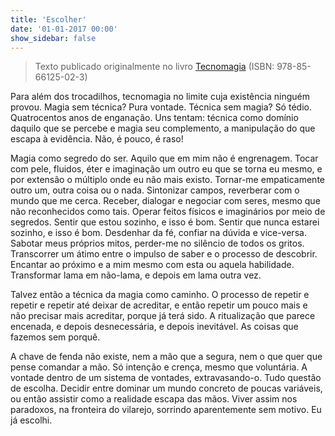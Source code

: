 ```yaml
---
title: 'Escolher'
date: '01-01-2017 00:00'
show_sidebar: false
---
```


> Texto publicado originalmente no livro [Tecnomagia](https://imotiro.org/2016/08/29/tecnomagia/) (ISBN: 978-85-66125-02-3)

Para além dos trocadilhos, tecnomagia no limite cuja existência ninguém provou. Magia sem técnica? Pura vontade. Técnica sem magia? Só tédio. Quatrocentos anos de enganação. Uns tentam: técnica como domínio daquilo que se percebe e magia seu complemento, a manipulação do que escapa à evidência. Não, é pouco, é raso!

Magia como segredo do ser. Aquilo que em mim não é engrenagem. Tocar com pele, fluidos, éter e imaginação um outro eu que se torna eu mesmo, e por extensão o múltiplo onde eu não mais existo. Tornar-me empaticamente outro um, outra coisa ou o nada. Sintonizar campos, reverberar com o mundo que me cerca. Receber, dialogar e negociar com seres, mesmo que não reconhecidos como tais. Operar feitos físicos e imaginários por meio de segredos. Sentir que estou sozinho, e isso é bom. Sentir que nunca estarei sozinho, e isso é bom. Desdenhar da fé, confiar na dúvida e vice-versa. Sabotar meus próprios mitos, perder-me no silêncio de todos os gritos. Transcorrer um átimo entre o impulso de saber e o processo de descobrir. Encantar ao próximo e a mim mesmo com esta ou aquela habilidade. Transformar lama em não-lama, e depois em lama outra vez.

Talvez então a técnica da magia como caminho. O processo de repetir e repetir e repetir até deixar de acreditar, e então repetir um pouco mais e não precisar mais acreditar, porque já terá sido. A ritualização que parece encenada, e depois desnecessária, e depois inevitável. As coisas que fazemos sem porquê.

A chave de fenda não existe, nem a mão que a segura, nem o que quer que pense comandar a mão. Só intenção e crença, mesmo que voluntária. A vontade dentro de um sistema de vontades, extravasando-o. Tudo questão de escolha. Decidir entre dominar um mundo concreto de poucas variáveis, ou então assistir como a realidade escapa das mãos. Viver assim nos paradoxos, na fronteira do vilarejo, sorrindo aparentemente sem motivo.
Eu já escolhi.
